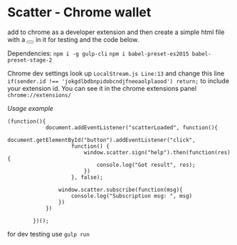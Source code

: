 # Scatter - Chrome wallet

add to chrome as a developer extension and then create a simple html file with a <button id="button"></button> in it for testing and the code below.

Dependencies:
`npm i -g gulp-cli`
`npm i babel-preset-es2015 babel-preset-stage-2`


Chrome dev settings
look up `LocalStream.js Line:13` and change this line
```if(sender.id !== 'jokgdlbdbnpidobcndjfneoaolplaood') return;```
to include your extension id. You can see it in the chrome extensions panel `chrome://extensions/`


*Usage example*
```
(function(){
            document.addEventListener("scatterLoaded", function(){
                document.getElementById("button").addEventListener("click",
                    function() {
                        window.scatter.sign("help").then(function(res){
                            console.log("Got result", res);
                        })
                    }, false);

                window.scatter.subscribe(function(msg){
                    console.log("Subscription msg: ", msg)
                })
            })

        })();
```


for dev testing use `gulp run`

